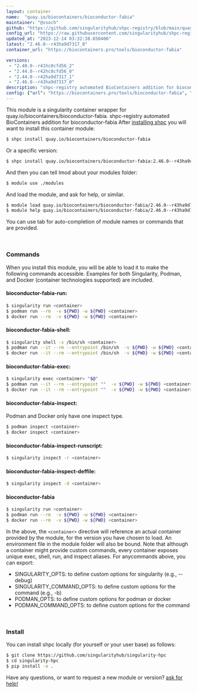 ```yaml
---
layout: container
name:  "quay.io/biocontainers/bioconductor-fabia"
maintainer: "@vsoch"
github: "https://github.com/singularityhub/shpc-registry/blob/main/quay.io/biocontainers/bioconductor-fabia/container.yaml"
config_url: "https://raw.githubusercontent.com/singularityhub/shpc-registry/main/quay.io/biocontainers/bioconductor-fabia/container.yaml"
updated_at: "2023-12-14 03:32:38.650400"
latest: "2.46.0--r43ha9d7317_0"
container_url: "https://biocontainers.pro/tools/bioconductor-fabia"

versions:
 - "2.40.0--r41hc0cfd56_2"
 - "2.44.0--r42hc0cfd56_0"
 - "2.44.0--r42ha9d7317_1"
 - "2.46.0--r43ha9d7317_0"
description: "shpc-registry automated BioContainers addition for bioconductor-fabia"
config: {"url": "https://biocontainers.pro/tools/bioconductor-fabia", "maintainer": "@vsoch", "description": "shpc-registry automated BioContainers addition for bioconductor-fabia", "latest": {"2.46.0--r43ha9d7317_0": "sha256:931c998cf17d7c8cb5dbef98e0e1510f5cc9353e5945c427e9d0ed376a06643a"}, "tags": {"2.40.0--r41hc0cfd56_2": "sha256:44b7c08f1dedd7567d6353bd0865a882d5470b490a431d0f03db116a9d7c14fa", "2.44.0--r42hc0cfd56_0": "sha256:e6b763536d2dafabad12d4c848257348a8e92eabd90f8db67aac6a804924e826", "2.44.0--r42ha9d7317_1": "sha256:1950104ff870bd02c6386c760d6fb6a9ec2cba22bcd7ddcb2275231bf4604798", "2.46.0--r43ha9d7317_0": "sha256:931c998cf17d7c8cb5dbef98e0e1510f5cc9353e5945c427e9d0ed376a06643a"}, "docker": "quay.io/biocontainers/bioconductor-fabia"}
---
```


This module is a singularity container wrapper for quay.io/biocontainers/bioconductor-fabia.
shpc-registry automated BioContainers addition for bioconductor-fabia
After [installing shpc](#install) you will want to install this container module:


```bash
$ shpc install quay.io/biocontainers/bioconductor-fabia
```

Or a specific version:

```bash
$ shpc install quay.io/biocontainers/bioconductor-fabia:2.46.0--r43ha9d7317_0
```

And then you can tell lmod about your modules folder:

```bash
$ module use ./modules
```

And load the module, and ask for help, or similar.

```bash
$ module load quay.io/biocontainers/bioconductor-fabia/2.46.0--r43ha9d7317_0
$ module help quay.io/biocontainers/bioconductor-fabia/2.46.0--r43ha9d7317_0
```

You can use tab for auto-completion of module names or commands that are provided.

<br>

### Commands

When you install this module, you will be able to load it to make the following commands accessible.
Examples for both Singularity, Podman, and Docker (container technologies supported) are included.

#### bioconductor-fabia-run:

```bash
$ singularity run <container>
$ podman run --rm  -v ${PWD} -w ${PWD} <container>
$ docker run --rm  -v ${PWD} -w ${PWD} <container>
```

#### bioconductor-fabia-shell:

```bash
$ singularity shell -s /bin/sh <container>
$ podman run --it --rm --entrypoint /bin/sh  -v ${PWD} -w ${PWD} <container>
$ docker run --it --rm --entrypoint /bin/sh  -v ${PWD} -w ${PWD} <container>
```

#### bioconductor-fabia-exec:

```bash
$ singularity exec <container> "$@"
$ podman run --it --rm --entrypoint ""  -v ${PWD} -w ${PWD} <container> "$@"
$ docker run --it --rm --entrypoint ""  -v ${PWD} -w ${PWD} <container> "$@"
```

#### bioconductor-fabia-inspect:

Podman and Docker only have one inspect type.

```bash
$ podman inspect <container>
$ docker inspect <container>
```

#### bioconductor-fabia-inspect-runscript:

```bash
$ singularity inspect -r <container>
```

#### bioconductor-fabia-inspect-deffile:

```bash
$ singularity inspect -d <container>
```



#### bioconductor-fabia

```bash
$ singularity run <container>
$ podman run --rm  -v ${PWD} -w ${PWD} <container>
$ docker run --rm  -v ${PWD} -w ${PWD} <container>
```


In the above, the `<container>` directive will reference an actual container provided
by the module, for the version you have chosen to load. An environment file in the
module folder will also be bound. Note that although a container
might provide custom commands, every container exposes unique exec, shell, run, and
inspect aliases. For anycommands above, you can export:

 - SINGULARITY_OPTS: to define custom options for singularity (e.g., --debug)
 - SINGULARITY_COMMAND_OPTS: to define custom options for the command (e.g., -b)
 - PODMAN_OPTS: to define custom options for podman or docker
 - PODMAN_COMMAND_OPTS: to define custom options for the command

<br>

### Install

You can install shpc locally (for yourself or your user base) as follows:

```bash
$ git clone https://github.com/singularityhub/singularity-hpc
$ cd singularity-hpc
$ pip install -e .
```

Have any questions, or want to request a new module or version? [ask for help!](https://github.com/singularityhub/singularity-hpc/issues)